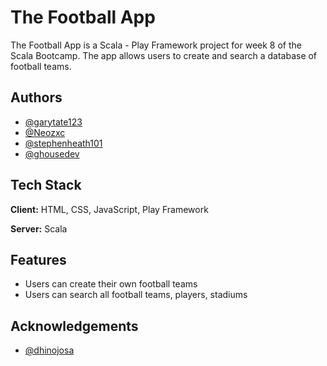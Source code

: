 
# The Football App

The Football App is a Scala - Play Framework project for week 8 of the Scala Bootcamp.
The app allows users to create and search a database of football teams.

## Authors

- [@garytate123](https://github.com/garytate123)
- [@Neozxc](https://github.com/Neozxc)
- [@stephenheath101](https://github.com/stephenheath101)
- [@ghousedev](https://github.com/ghousedev)


## Tech Stack

**Client:** HTML, CSS, JavaScript, Play Framework

**Server:** Scala

## Features

- Users can create their own football teams
- Users can search all football teams, players, stadiums

## Acknowledgements

 - [@dhinojosa](https://github.com/dhinojosa)
